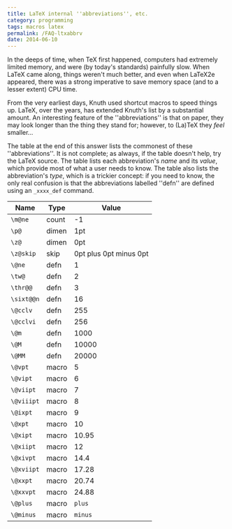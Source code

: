 ```yaml
---
title: LaTeX internal ''abbreviations'', etc.
category: programming
tags: macros latex
permalink: /FAQ-ltxabbrv
date: 2014-06-10
---
```


In the deeps of time, when TeX first happened, computers had
extremely limited memory, and were (by today's standards) painfully
slow.  When LaTeX came along, things weren't much better, and even
when LaTeX2e appeared, there was a strong imperative to save memory
space (and to a lesser extent) CPU time.

From the very earliest days, Knuth used shortcut macros to speed
things up.  LaTeX, over the years, has extended Knuth's list by a
substantial amount.  An interesting feature  of the ''abbreviations'' is
that on paper, they may look longer than the thing they stand for;
however, to (La)TeX they _feel_ smaller&hellip;

The table at the end of this answer lists the commonest of these
''abbreviations''.  It is not complete; as always, if the table
doesn't help, try the LaTeX source.  The table lists each
abbreviation's _name_ and its _value_, which provide most of
what a user needs to know.  The table also lists the abbreviation's
_type_, which is a trickier concept: if you need to know, the
only real confusion is that the abbreviations labelled ''defn'' are
defined using an `_xxxx_def` command.


 | Name      |  Type  |  Value  |
 | --------- | ------ | -------- |
 | `\m@ne`   |  count |  -1  |
 | `\p@`     |  dimen |  1pt  |
 | `\z@`     |  dimen |  0pt  |
 | `\z@skip` |  skip  |  0pt plus 0pt minus 0pt |
 | `\@ne`    |  defn  |  1  |
 | `\tw@`    |  defn  |  2 |
 | `\thr@@`  |  defn  |  3  |
 | `\sixt@@n`|  defn  |  16  |
 | `\@cclv`  |  defn  |  255  |
 | `\@cclvi` |  defn  |  256  |
 | `\@m`     |  defn  |  1000  |
 | `\@M`     |  defn  |  10000  |
 | `\@MM`    |  defn  |  20000  |
 | `\@vpt`   |  macro |  5  |
 | `\@vipt`  |  macro |  6  |
 | `\@viipt` |  macro |  7  |
 | `\@viiipt`|  macro |  8  |
 | `\@ixpt`  |  macro |  9  |
 | `\@xpt`   |  macro |  10  |
 | `\@xipt`  |  macro |  10.95 |
 | `\@xiipt` |  macro |  12  |
 | `\@xivpt` |  macro |  14.4  |
 | `\@xviipt`|  macro |  17.28  |
 | `\@xxpt`  |  macro |  20.74  |
 | `\@xxvpt` |  macro |  24.88  |
 | `\@plus`  |  macro |  `plus`  |
 | `\@minus` |  macro |  `minus`  |


